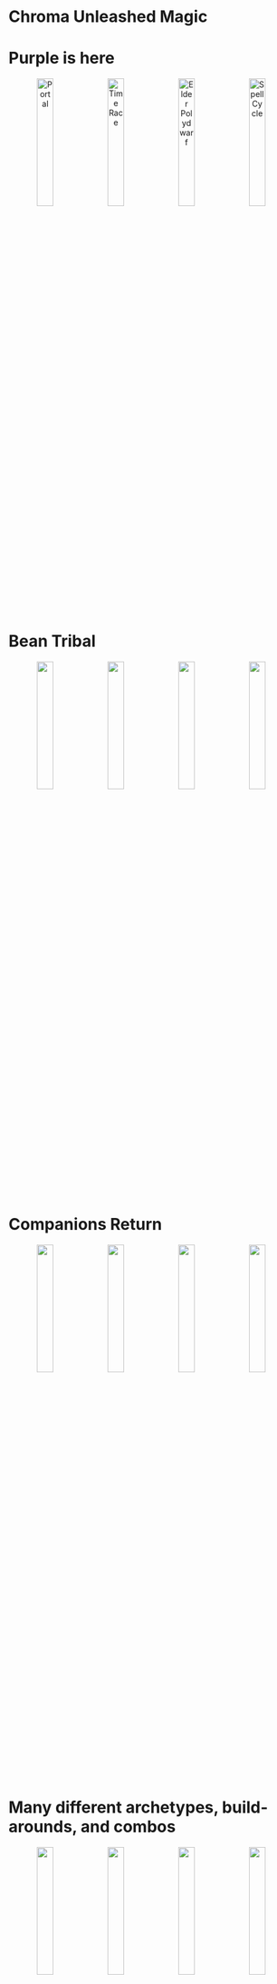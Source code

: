 # Chroma Unleashed Magic

# Purple is here

<p align="center">
  <img src="https://media.githubusercontent.com/media/chroma-unleashed/chroma-unleashed.github.io/main/docs/images/Portal.png" alt="Portal" width="24%">
  <img src="https://media.githubusercontent.com/media/chroma-unleashed/chroma-unleashed.github.io/main/docs/images/Time%20Race.png" alt="Time Race" width="24%">
  <img src="https://media.githubusercontent.com/media/chroma-unleashed/chroma-unleashed.github.io/main/docs/images/Elder%20Polydwarf.png" alt="Elder Polydwarf" width="24%">
  <img src="https://media.githubusercontent.com/media/chroma-unleashed/chroma-unleashed.github.io/main/docs/images/Spell%20Cycle.png" alt="Spell Cycle" width="24%">
</p>

# Bean Tribal

<p align="center">
  <img src="https://media.githubusercontent.com/media/chroma-unleashed/chroma-unleashed.github.io/main/docs/images/Bean%20Farm.png" width="24%">
  <img src="https://media.githubusercontent.com/media/chroma-unleashed/chroma-unleashed.github.io/main/docs/images/Winged%20Bean.png" width="24%">
  <img src="https://media.githubusercontent.com/media/chroma-unleashed/chroma-unleashed.github.io/main/docs/images/Explosively%20Growing%20Bean.png" width="24%">
  <img src="https://media.githubusercontent.com/media/chroma-unleashed/chroma-unleashed.github.io/main/docs/images/Horror%20Bean.png" width="24%">
</p>

# Companions Return

<p align="center">
  <img src="https://media.githubusercontent.com/media/chroma-unleashed/chroma-unleashed.github.io/main/docs/images/Companions%20Unleashed.png" width="24%">
  <img src="https://media.githubusercontent.com/media/chroma-unleashed/chroma-unleashed.github.io/main/docs/images/Vetrom%20the%20Unknown.png" width="24%">
  <img src="https://media.githubusercontent.com/media/chroma-unleashed/chroma-unleashed.github.io/main/docs/images/Skreapi%20the%20Unexampled.png" width="24%">
  <img src="https://media.githubusercontent.com/media/chroma-unleashed/chroma-unleashed.github.io/main/docs/images/Honeygold%20the%20Insatiable.png" width="24%">
</p>

# Many different archetypes, build-arounds, and combos

<p align="center">
  <img src="https://media.githubusercontent.com/media/chroma-unleashed/chroma-unleashed.github.io/main/docs/images/Volcano%20Bean.png" width="24%">
  <img src="https://media.githubusercontent.com/media/chroma-unleashed/chroma-unleashed.github.io/main/docs/images/Shovel.png" width="24%">
  <img src="https://media.githubusercontent.com/media/chroma-unleashed/chroma-unleashed.github.io/main/docs/images/Mycelium%20Monarch.png" width="24%">
  <img src="https://media.githubusercontent.com/media/chroma-unleashed/chroma-unleashed.github.io/main/docs/images/Scourryn%20the%20Gravewatcher.png" width="24%">
</p>



# Optional Rule Changes

<p align="center">
  <img src="https://media.githubusercontent.com/media/chroma-unleashed/chroma-unleashed.github.io/main/docs/images/Property%20Insurance.png" width="24%">
  <img src="https://media.githubusercontent.com/media/chroma-unleashed/chroma-unleashed.github.io/main/docs/images/Land%20Replication.png" width="24%">
  <img src="https://media.githubusercontent.com/media/chroma-unleashed/chroma-unleashed.github.io/main/docs/images/Drought%20Insurance.png" width="24%">
  <img src="https://media.githubusercontent.com/media/chroma-unleashed/chroma-unleashed.github.io/main/docs/images/Flood%20Insurance.png" width="24%">
</p>

# Conjure Scryfall (click image to conjure card)

<p align="center">
    <a href="https://scryfall.com/random?q=T%3AELF+C%3DGW">
        <img src="https://media.githubusercontent.com/media/chroma-unleashed/chroma-unleashed.github.io/main/docs/images/Arboreal%20Gateway.png" style="width: 24%;">
    </a>
    <a href="https://scryfall.com/random?q=T%3APLANT+C<%3DBG">
        <img src="https://media.githubusercontent.com/media/chroma-unleashed/chroma-unleashed.github.io/main/docs/images/Enigmatic%20Junglegate.png" style="width: 24%;">
    </a>
    <a href="https://scryfall.com/random?q=BANNED%3APION">
        <img src="https://media.githubusercontent.com/media/chroma-unleashed/chroma-unleashed.github.io/main/docs/images/Escape%20from%20the%20Shadow%20Realm.png" style="width: 24%;">
    </a>
    <a href="https://scryfall.com/random?q=O%3A%22CREW+3%22">
        <img src="https://media.githubusercontent.com/media/chroma-unleashed/chroma-unleashed.github.io/main/docs/images/Galactic%20Ox.png" style="width: 24%;">
    </a>
</p>
<p align="center">
    <a href="https://scryfall.com/random?q=T%3AFISH">
        <img src="https://media.githubusercontent.com/media/chroma-unleashed/chroma-unleashed.github.io/main/docs/images/Irisia%20Druid.png" style="width: 24%;">
    </a>
    <a href="https://scryfall.com/random?q=T%3AINST+C%3DUR">
        <img src="https://media.githubusercontent.com/media/chroma-unleashed/chroma-unleashed.github.io/main/docs/images/Nebulous%20Passage.png" style="width: 24%;">
    </a>
    <a href="https://scryfall.com/random?q=T%3ACRE+MV%3DX">
        <img src="https://media.githubusercontent.com/media/chroma-unleashed/chroma-unleashed.github.io/main/docs/images/Nether%20Swap.png" style="width: 24%;">
    </a>
    <a href="https://scryfall.com/random?q=O%3A%223+DAMAGE+TO+ANY+TARGET%22+C<%3DBR">
        <img src="https://media.githubusercontent.com/media/chroma-unleashed/chroma-unleashed.github.io/main/docs/images/Netherstorm%20Cliffs.png" style="width: 24%;">
    </a>
</p>
<p align="center">
    <a href="https://scryfall.com/random?q=T%3AEQUIP+C<%3DRW">
        <img src="https://media.githubusercontent.com/media/chroma-unleashed/chroma-unleashed.github.io/main/docs/images/Nova%20Foundry.png" style="width: 24%;">
    </a>
    <a href="https://scryfall.com/random?q=T%3ACLERIC+C%3DBW">
        <img src="https://media.githubusercontent.com/media/chroma-unleashed/chroma-unleashed.github.io/main/docs/images/Obsidia%20Temple.png" style="width: 24%;">
    </a>
    <a href="https://scryfall.com/random?q=T%3ABIRD+C%3DUW">
        <img src="https://media.githubusercontent.com/media/chroma-unleashed/chroma-unleashed.github.io/main/docs/images/Phasing%20Sky%20Isles.png" style="width: 24%;">
    </a>
    <a href="https://scryfall.com/random?q=T%3ATURTLE+C<%3DUG">
        <img src="https://media.githubusercontent.com/media/chroma-unleashed/chroma-unleashed.github.io/main/docs/images/Telestic%20Woodfalls.png" style="width: 24%;">
    </a>
</p>
<p align="center">
    <a href="https://scryfall.com/random?q=%28T%3AINST+OR+T%3ASORC%29+MV%3D1+CHEAPEST%3AUSD+USD>5">
        <img src="https://media.githubusercontent.com/media/chroma-unleashed/chroma-unleashed.github.io/main/docs/images/Thunder%20Undergiant.png" style="width: 24%;">
    </a>
    <a href="https://scryfall.com/random?q=O%3A%22COUNTER+TARGET+SPELL%22+C<%3DUB">
        <img src="https://media.githubusercontent.com/media/chroma-unleashed/chroma-unleashed.github.io/main/docs/images/Underground%20Crystalake.png" style="width: 24%;">
    </a>
</p>


Discuss this set in the [Austin Cubing Discord](https://austin-cubing.github.io)